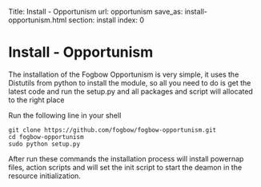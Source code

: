 Title: Install - Opportunism
url: opportunism
save_as: install-opportunism.html
section: install
index: 0

Install - Opportunism
==========
The installation of the Fogbow Opportunism is very simple, 
it uses the Distutils from python to install the module, 
so all you need to do is get the latest code and run the setup.py 
and all packages and script will allocated to the right place

Run the following line in your shell
``` shell
git clone https://github.com/fogbow/fogbow-opportunism.git
cd fogbow-opportunism
sudo python setup.py
```

After run these commands the installation process will install powernap files, action scripts 
and will set the init script to start the deamon in the resource initialization.
